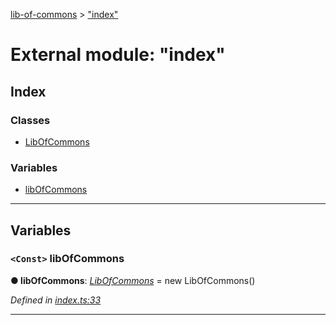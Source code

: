 [lib-of-commons](../README.md) > ["index"](../modules/_index_.md)

# External module: "index"

## Index

### Classes

* [LibOfCommons](../classes/_index_.libofcommons.md)

### Variables

* [libOfCommons](_index_.md#libofcommons-1)

---

## Variables

<a id="libofcommons-1"></a>

### `<Const>` libOfCommons

**● libOfCommons**: *[LibOfCommons](../classes/_index_.libofcommons.md)* =  new LibOfCommons()

*Defined in [index.ts:33](https://github.com/Templum/Project-Toolbox/blob/0839fcc/lib/index.ts#L33)*

___

